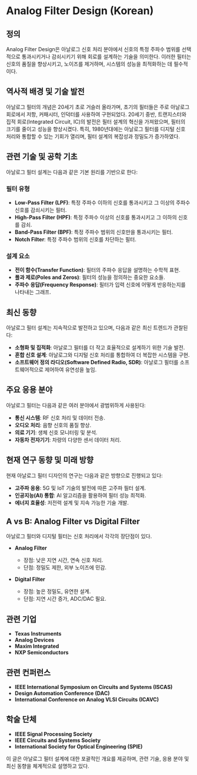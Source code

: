 # Analog Filter Design (Korean)

## 정의
Analog Filter Design은 아날로그 신호 처리 분야에서 신호의 특정 주파수 범위를 선택적으로 통과시키거나 감쇠시키기 위해 회로를 설계하는 기술을 의미한다. 이러한 필터는 신호의 품질을 향상시키고, 노이즈를 제거하며, 시스템의 성능을 최적화하는 데 필수적이다.

## 역사적 배경 및 기술 발전
아날로그 필터의 개념은 20세기 초로 거슬러 올라가며, 초기의 필터들은 주로 아날로그 회로에서 저항, 커패시터, 인덕터를 사용하여 구현되었다. 20세기 중반, 트랜지스터와 집적 회로(Integrated Circuit, IC)의 발전은 필터 설계의 혁신을 가져왔으며, 필터의 크기를 줄이고 성능을 향상시켰다. 특히, 1980년대에는 아날로그 필터를 디지털 신호 처리와 통합할 수 있는 기회가 열리며, 필터 설계의 복잡성과 정밀도가 증가하였다.

## 관련 기술 및 공학 기초
아날로그 필터 설계는 다음과 같은 기본 원리를 기반으로 한다:

### 필터 유형
- **Low-Pass Filter (LPF)**: 특정 주파수 이하의 신호를 통과시키고 그 이상의 주파수 신호를 감쇠시키는 필터.
- **High-Pass Filter (HPF)**: 특정 주파수 이상의 신호를 통과시키고 그 이하의 신호를 감쇠.
- **Band-Pass Filter (BPF)**: 특정 주파수 범위의 신호만을 통과시키는 필터.
- **Notch Filter**: 특정 주파수 범위의 신호를 차단하는 필터.

### 설계 요소
- **전이 함수(Transfer Function)**: 필터의 주파수 응답을 설명하는 수학적 표현.
- **폴과 제로(Poles and Zeros)**: 필터의 성능을 정의하는 중요한 요소들.
- **주파수 응답(Frequency Response)**: 필터가 입력 신호에 어떻게 반응하는지를 나타내는 그래프.

## 최신 동향
아날로그 필터 설계는 지속적으로 발전하고 있으며, 다음과 같은 최신 트렌드가 관찰된다:
- **소형화 및 집적화**: 아날로그 필터를 더 작고 효율적으로 설계하기 위한 기술 발전.
- **혼합 신호 설계**: 아날로그와 디지털 신호 처리를 통합하여 더 복잡한 시스템을 구현.
- **소프트웨어 정의 라디오(Software Defined Radio, SDR)**: 아날로그 필터를 소프트웨어적으로 제어하여 유연성을 높임.

## 주요 응용 분야
아날로그 필터는 다음과 같은 여러 분야에서 광범위하게 사용된다:
- **통신 시스템**: RF 신호 처리 및 데이터 전송.
- **오디오 처리**: 음향 신호의 품질 향상.
- **의료 기기**: 생체 신호 모니터링 및 분석.
- **자동차 전자기기**: 차량의 다양한 센서 데이터 처리.

## 현재 연구 동향 및 미래 방향
현재 아날로그 필터 디자인의 연구는 다음과 같은 방향으로 진행되고 있다:
- **고주파 응용**: 5G 및 IoT 기술의 발전에 따른 고주파 필터 설계.
- **인공지능(AI) 통합**: AI 알고리즘을 활용하여 필터 성능 최적화.
- **에너지 효율성**: 저전력 설계 및 지속 가능한 기술 개발.

## A vs B: Analog Filter vs Digital Filter
아날로그 필터와 디지털 필터는 신호 처리에서 각각의 장단점이 있다.

- **Analog Filter**
  - 장점: 낮은 지연 시간, 연속 신호 처리.
  - 단점: 정밀도 제한, 외부 노이즈에 민감.

- **Digital Filter**
  - 장점: 높은 정밀도, 유연한 설계.
  - 단점: 지연 시간 증가, ADC/DAC 필요.

## 관련 기업
- **Texas Instruments**
- **Analog Devices**
- **Maxim Integrated**
- **NXP Semiconductors**

## 관련 컨퍼런스
- **IEEE International Symposium on Circuits and Systems (ISCAS)**
- **Design Automation Conference (DAC)**
- **International Conference on Analog VLSI Circuits (ICAVC)**

## 학술 단체
- **IEEE Signal Processing Society**
- **IEEE Circuits and Systems Society**
- **International Society for Optical Engineering (SPIE)**

이 글은 아날로그 필터 설계에 대한 포괄적인 개요를 제공하며, 관련 기술, 응용 분야 및 최신 동향을 체계적으로 설명하고 있다.